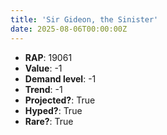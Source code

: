 ```yaml
---
title: 'Sir Gideon, the Sinister'
date: 2025-08-06T00:00:00Z
---
```

- **RAP**: 19061
- **Value**: -1
- **Demand level**: -1
- **Trend**: -1
- **Projected?**: True
- **Hyped?**: True
- **Rare?**: True
